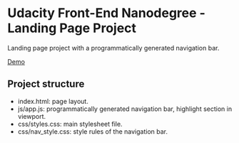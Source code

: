 # Udacity Front-End Nanodegree - Landing Page Project

Landing page project with a programmatically generated navigation bar.

[Demo](https://bencelaszlo.github.io/udacity-front-end-nanodegree-landing-page/)

## Project structure

- index.html: page layout.
- js/app.js: programmatically generated navigation bar, highlight section in viewport.
- css/styles.css: main stylesheet file.
- css/nav_style.css: style rules of the navigation bar.
